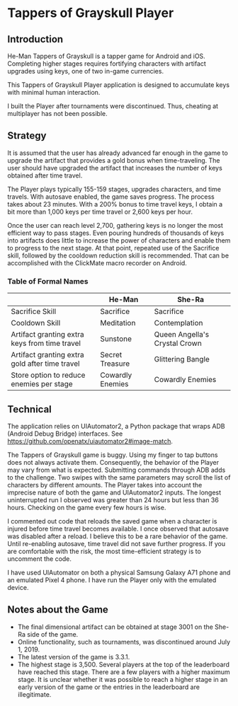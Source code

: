 # Tappers of Grayskull Player

## Introduction

He-Man Tappers of Grayskull is a tapper game for Android and iOS. Completing higher stages requires fortifying characters with artifact upgrades using keys, one of two in-game currencies. 

This Tappers of Grayskull Player application is designed to accumulate keys with minimal human interaction. 

I built the Player after tournaments were discontinued. Thus, cheating at multiplayer has not been possible.

## Strategy

It is assumed that the user has already advanced far enough in the game to upgrade the artifact that provides a gold bonus when time-traveling. The user should have upgraded the artifact that increases the number of keys obtained after time travel. 

The Player plays typically 155-159 stages, upgrades characters, and time travels. With autosave enabled, the game saves progress. The process takes about 23 minutes. With a 200% bonus to time travel keys, I obtain a bit more than 1,000 keys per time travel or 2,600 keys per hour.

Once the user can reach level 2,700, gathering keys is no longer the most efficient way to pass stages. Even pouring hundreds of thousands of keys into artifacts does little to increase the power of characters and enable them to progress to the next stage. At that point, repeated use of the Sacrifice skill, followed by the cooldown reduction skill is recommended. That can be accomplished with the ClickMate macro recorder on Android.

### Table of Formal Names

|                                                | He-Man           | She-Ra                        |
|------------------------------------------------|------------------|-------------------------------|
| Sacrifice Skill                                | Sacrifice        | Sacrifice                     |
| Cooldown Skill                                 | Meditation       | Contemplation                 |
| Artifact granting extra keys from time travel  | Sunstone         | Queen Angella's Crystal Crown |
| Artifact granting extra gold after time travel | Secret Treasure  | Glittering Bangle             |
| Store option to reduce enemies per stage       | Cowardly Enemies | Cowardly Enemies              |

## Technical

The application relies on UIAutomator2, a Python package that wraps ADB (Android Debug Bridge) interfaces. See https://github.com/openatx/uiautomator2#image-match.

The Tappers of Grayskull game is buggy. Using my finger to tap buttons does not always activate them. Consequently, the behavior of the Player may vary from what is expected. Submitting commands through ADB adds to the challenge. Two swipes with the same parameters may scroll the list of characters by different amounts. The Player takes into account the imprecise nature of both the game and UIAutomator2 inputs. The longest uninterrupted run I observed was greater than 24 hours but less than 36 hours. Checking on the game every few hours is wise.

I commented out code that reloads the saved game when a character is injured before time travel becomes available. I once observed that autosave was disabled after a reload. I believe this to be a rare behavior of the game. Until re-enabling autosave, time travel did not save further progress. If you are comfortable with the risk, the most time-efficient strategy is to uncomment the code. 

I have used UIAutomator on both a physical Samsung Galaxy A71 phone and an emulated Pixel 4 phone. I have run the Player only with the emulated device.    

## Notes about the Game

* The final dimensional artifact can be obtained at stage 3001 on the She-Ra side of the game.
* Online functionality, such as tournaments, was discontinued around July 1, 2019.
* The latest version of the game is 3.3.1.
* The highest stage is 3,500. Several players at the top of the leaderboard have reached this stage. There are a few players with a higher maximum stage. It is unclear whether it was possible to reach a higher stage in an early version of the game or the entries in the leaderboard are illegitimate. 

